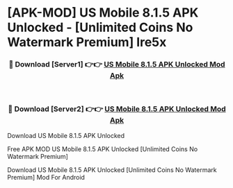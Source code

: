 # [APK-MOD] US Mobile 8.1.5 APK Unlocked - [Unlimited Coins No Watermark Premium] lre5x



<div align="center">
<h3>🔴 Download [Server1] 👉👉 <a href="https://momento.my/?title=US_Mobile_8.1.5_APK_Unlocked">US Mobile 8.1.5 APK Unlocked Mod Apk</a></h3><br>

<h3>🔴 Download [Server2] 👉👉 <a href="https://momento.my/?title=US_Mobile_8.1.5_APK_Unlocked">US Mobile 8.1.5 APK Unlocked Mod Apk</a></h3>
</div>



Download US Mobile 8.1.5 APK Unlocked 

Free APK MOD US Mobile 8.1.5 APK Unlocked [Unlimited Coins No Watermark Premium]

Download US Mobile 8.1.5 APK Unlocked [Unlimited Coins No Watermark Premium] Mod For Android
